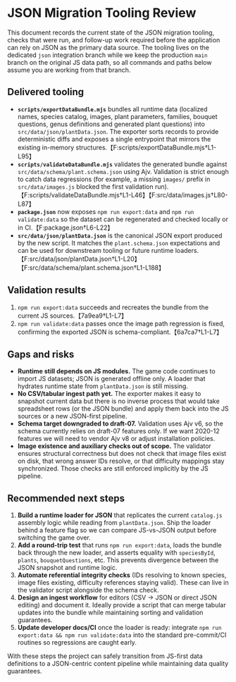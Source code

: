 # JSON Migration Tooling Review

This document records the current state of the JSON migration tooling, checks that were run, and follow-up work required before the application can rely on JSON as the primary data source. The tooling lives on the dedicated `json` integration branch while we keep the production `main` branch on the original JS data path, so all commands and paths below assume you are working from that branch.

## Delivered tooling

- **`scripts/exportDataBundle.mjs`** bundles all runtime data (localized names, species catalog, images, plant parameters, families, bouquet questions, genus definitions and generated plant questions) into `src/data/json/plantData.json`. The exporter sorts records to provide deterministic diffs and exposes a single entrypoint that mirrors the existing in-memory structures.【F:scripts/exportDataBundle.mjs†L1-L95】
- **`scripts/validateDataBundle.mjs`** validates the generated bundle against `src/data/schema/plant.schema.json` using Ajv. Validation is strict enough to catch data regressions (for example, a missing `images/` prefix in `src/data/images.js` blocked the first validation run).【F:scripts/validateDataBundle.mjs†L1-L46】【F:src/data/images.js†L80-L87】
- **`package.json`** now exposes `npm run export:data` and `npm run validate:data` so the dataset can be regenerated and checked locally or in CI.【F:package.json†L6-L22】
- **`src/data/json/plantData.json`** is the canonical JSON export produced by the new script. It matches the `plant.schema.json` expectations and can be used for downstream tooling or future runtime loaders.【F:src/data/json/plantData.json†L1-L20】【F:src/data/schema/plant.schema.json†L1-L188】

## Validation results

1. `npm run export:data` succeeds and recreates the bundle from the current JS sources.【7a9ea9†L1-L7】
2. `npm run validate:data` passes once the image path regression is fixed, confirming the exported JSON is schema-compliant.【6a7ca7†L1-L7】

## Gaps and risks

- **Runtime still depends on JS modules.** The game code continues to import JS datasets; JSON is generated offline only. A loader that hydrates runtime state from `plantData.json` is still missing.
- **No CSV/tabular ingest path yet.** The exporter makes it easy to snapshot current data but there is no inverse process that would take spreadsheet rows (or the JSON bundle) and apply them back into the JS sources or a new JSON-first pipeline.
- **Schema target downgraded to draft-07.** Validation uses Ajv v6, so the schema currently relies on draft-07 features only. If we want 2020-12 features we will need to vendor Ajv v8 or adjust installation policies.
- **Image existence and auxiliary checks out of scope.** The validator ensures structural correctness but does not check that image files exist on disk, that wrong answer IDs resolve, or that difficulty mappings stay synchronized. Those checks are still enforced implicitly by the JS pipeline.

## Recommended next steps

1. **Build a runtime loader for JSON** that replicates the current `catalog.js` assembly logic while reading from `plantData.json`. Ship the loader behind a feature flag so we can compare JS-vs-JSON output before switching the game over.
2. **Add a round-trip test** that runs `npm run export:data`, loads the bundle back through the new loader, and asserts equality with `speciesById`, `plants`, `bouquetQuestions`, etc. This prevents divergence between the JSON snapshot and runtime logic.
3. **Automate referential integrity checks** (IDs resolving to known species, image files existing, difficulty references staying valid). These can live in the validator script alongside the schema check.
4. **Design an ingest workflow** for editors (CSV → JSON or direct JSON editing) and document it. Ideally provide a script that can merge tabular updates into the bundle while maintaining sorting and validation guarantees.
5. **Update developer docs/CI** once the loader is ready: integrate `npm run export:data && npm run validate:data` into the standard pre-commit/CI routines so regressions are caught early.

With these steps the project can safely transition from JS-first data definitions to a JSON-centric content pipeline while maintaining data quality guarantees.
